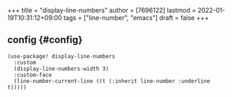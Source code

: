 +++
title = "display-line-numbers"
author = [7696122]
lastmod = 2022-01-19T10:31:12+09:00
tags = ["line-number", "emacs"]
draft = false
+++

## config {#config}

```elisp
(use-package! display-line-numbers
  :custom
  (display-line-numbers-width 3)
  :custom-face
  (line-number-current-line ((t (:inherit line-number :underline t)))))
```
